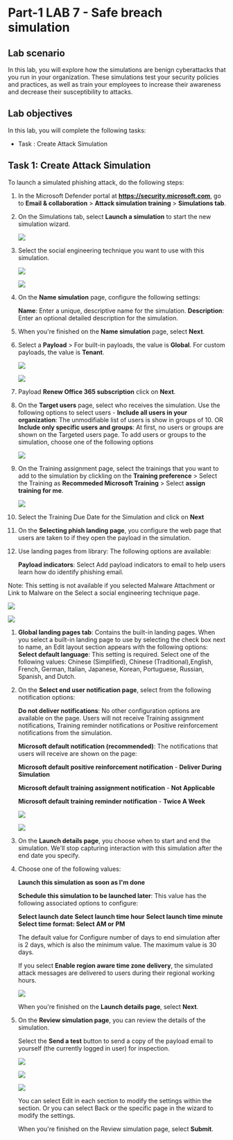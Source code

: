 # Part-1 LAB 7 - Safe breach simulation

## Lab scenario
In this lab, you will explore how the simulations are benign cyberattacks that you run in your organization. These simulations test your security policies and practices, as well as train your employees to increase their awareness and decrease their susceptibility to attacks.

## Lab objectives

In this lab, you will complete the following tasks:

+ Task : Create Attack Simulation

## Task 1: Create Attack Simulation

To launch a simulated phishing attack, do the following steps:

1. In the Microsoft Defender portal at **https://security.microsoft.com**, go to **Email & collaboration** > **Attack simulation 
   training** > **Simulations tab**. 

1. On the Simulations tab, select  **Launch a simulation** to start the new simulation wizard.


    ![](../media/Purview_Attack_Simulation_01.png)
   

1. Select the social engineering technique you want to use with this simulation.

   ![](../media/Purview_Attack_Simulation_attackType_02.png)


   ![](../media/Purview_Attack_Simulation_attackType_03.png)


1. On the **Name simulation** page, configure the following settings:

   **Name**: Enter a unique, descriptive name for the simulation.
   **Description**: Enter an optional detailed description for the simulation.

1. When you're finished on the **Name simulation** page, select **Next**.


1. Select a **Payload** > For built-in payloads, the value is **Global**. For custom payloads, the value is **Tenant**.

   ![](../media/Purview_Attack_Simulation_PayloadSelect_04.png)


   ![](../media/Purview_Attack_Simulation_PayloadSelect_05.png)

1. Payload **Renew Office 365 subscription** click on **Next**.


1. On the **Target users** page, select who receives the simulation. Use the following options to select users - **Include all users in 
   your organization**: The unmodifiable list of users is show in groups of 10. OR **Include only specific users and groups**: At 
   first, no users or groups are shown on the Targeted users page. To add users or groups to the simulation, choose one of the following 
   options

   ![](../media/Purview_Attack_Simulation_Usersadd_06.png)


1. On the Training assignment page, select the trainings that you want to add to the simulation by clickling on the **Training 
   preference** > Select the Training as **Recommeded Microsoft Training** > Select **assign training for me**.

   
   ![](../media/Purview_Attack_Simulation_trainingassign_07.png)


1. Select the Training Due Date for the Simulation and click on **Next**


1. On the **Selecting phish landing page**, you configure the web page that users are taken to if they open the payload in the simulation.

1. Use landing pages from library: The following options are available:

   **Payload indicators**: Select Add payload indicators to email to help users learn how do identify phishing email.

Note: This setting is not available if you selected Malware Attachment or Link to Malware on the Select a social engineering technique page.


   ![](../media/Purview_Attack_Simulation_tPhishinglanding_08.png)
   

   ![](../media/Purview_Attack_Simulation_tPhishinglanding_09.png)


1. **Global landing pages tab**: Contains the built-in landing pages. When you select a built-in landing page to use by selecting the 
   check box next to name, an Edit layout section appears with the following options:
  **Select default language**: This setting is required. Select one of the following values: Chinese (Simplified), Chinese 
    (Traditional),English, French, German, Italian, Japanese, Korean, Portuguese, Russian, Spanish, and Dutch.


1. On the **Select end user notification page**, select from the following notification options:

   **Do not deliver notifications**: No other configuration options are available on the page. Users will not receive Training 
     assignment notifications, Training reminder notifications or Positive reinforcement notifications from the simulation.

   **Microsoft default notification (recommended)**: The notifications that users will receive are shown on the page:

   **Microsoft default positive reinforcement notification** - **Deliver During Simulation**
   
   **Microsoft default training assignment notification** - **Not Applicable**
   
   **Microsoft default training reminder notification** - **Twice A Week**

    ![](../media/Purview_Attack_Simulation_end_usernotification_10.png)

    ![](../media/Purview_Attack_Simulation_end_usernotification_11.png)


1. On the **Launch details page**, you choose when to start and end the simulation. We'll stop capturing interaction with this 
   simulation after the end date you specify.

1. Choose one of the following values:

   **Launch this simulation as soon as I'm done**

   **Schedule this simulation to be launched later**: This value has the following associated options to configure:

   **Select launch date**
   **Select launch time hour**
   **Select launch time minute**
   **Select time format: Select AM or PM**
   
   The default value for Configure number of days to end simulation after is 2 days, which is also the minimum value. The maximum value 
   is 30 days.

   If you select **Enable region aware time zone delivery**, the simulated attack messages are delivered to users during their regional 
   working hours.

   ![](../media/Purview_Attack_Simulation_Launch_Details_Page_11.png)

   When you're finished on the **Launch details page**, select **Next**.

1. On the **Review simulation page**, you can review the details of the simulation.

   Select the  **Send a test** button to send a copy of the payload email to yourself (the currently logged in user) for inspection.

   ![](../media/Purview_Attack_Simulation_SubmitPage_13.png)


    ![](../media/Purview_Attack_Simulation_SubmitPage_14.png)


    ![](../media/Purview_Attack_Simulation_SubmitPage_15.png)


   You can select Edit in each section to modify the settings within the section. Or you can select Back or the specific page in the 
   wizard to modify the settings.

   When you're finished on the Review simulation page, select **Submit**.

